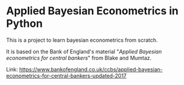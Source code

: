 # Applied Bayesian Econometrics in Python

This is a project to learn bayesian econometrics from scratch.

It is based on the Bank of England's material "*Applied Bayesian econometrics for central bankers*" from Blake and Mumtaz.

Link: https://www.bankofengland.co.uk/ccbs/applied-bayesian-econometrics-for-central-bankers-updated-2017
